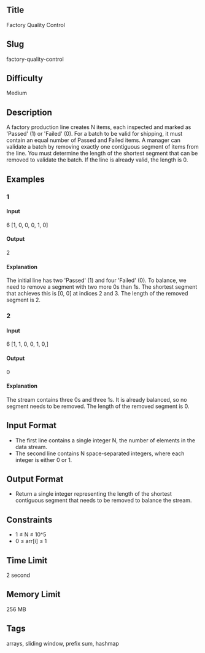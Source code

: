 ## Title

Factory Quality Control

## Slug

factory-quality-control

## Difficulty

Medium

## Description

A factory production line creates N items, each inspected and marked as 'Passed' (1) or 'Failed' (0). For a batch to be valid for shipping, it must contain an equal number of Passed and Failed items. A manager can validate a batch by removing exactly one contiguous segment of items from the line. You must determine the length of the shortest segment that can be removed to validate the batch. If the line is already valid, the length is 0.

## Examples

### 1

#### Input

6
[1, 0, 0, 0, 1, 0]

#### Output

2

#### Explanation

The initial line has two 'Passed' (1) and four 'Failed' (0). To balance, we need to remove a segment with two more 0s than 1s.
The shortest segment that achieves this is [0, 0] at indices 2 and 3. 
The length of the removed segment is 2.


### 2

#### Input

6
[1, 1, 0, 0, 1, 0,]

#### Output

0

#### Explanation

The stream contains three 0s and three 1s. It is already balanced, so no segment needs to be removed. 
The length of the removed segment is 0.


## Input Format

- The first line contains a single integer N, the number of elements in the data stream.
- The second line contains N space-separated integers, where each integer is either 0 or 1.

## Output Format

- Return a single integer representing the length of the shortest contiguous segment that needs to be removed to balance the stream.

## Constraints

- 1 ≤ N ≤ 10^5
- 0 ≤ arr[i] ≤ 1

## Time Limit

2 second

## Memory Limit

256 MB

## Tags

arrays, sliding window, prefix sum, hashmap